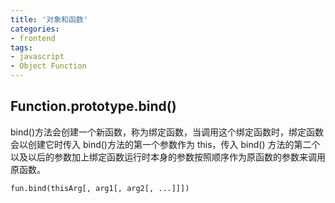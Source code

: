 ```yaml
---
title: '对象和函数'
categories:
- frontend
tags:
- javascript
- Object Function
---
```


## Function.prototype.bind()
bind()方法会创建一个新函数，称为绑定函数，当调用这个绑定函数时，绑定函数会以创建它时传入 bind()方法的第一个参数作为 this，传入 bind() 方法的第二个以及以后的参数加上绑定函数运行时本身的参数按照顺序作为原函数的参数来调用原函数。

```
fun.bind(thisArg[, arg1[, arg2[, ...]]])
```
